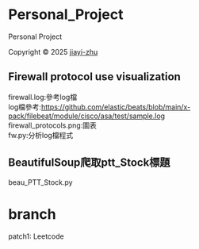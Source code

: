 
# Personal_Project
Personal Project
<p> Copyright © 2025 <a href="https://github.com/zhu7055">jiayi-zhu</a></p>

##  Firewall protocol use visualization
firewall.log:參考log檔  
log檔參考:https://github.com/elastic/beats/blob/main/x-pack/filebeat/module/cisco/asa/test/sample.log  
firewall_protocols.png:圖表  
fw.py:分析log檔程式  

## BeautifulSoup爬取ptt_Stock標題
beau_PTT_Stock.py


# branch
patch1:
Leetcode
